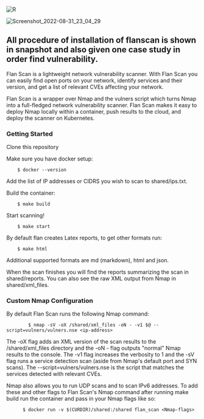 
![R](https://user-images.githubusercontent.com/95676591/187852721-9ea3a692-af6b-44a2-8314-67aec52fad5b.jpg)

![Screenshot_2022-08-31_23_04_29](https://user-images.githubusercontent.com/95676591/187853522-43da1e40-9197-438b-8d1b-a179377faff3.png)



## All procedure of installation of flanscan is shown in snapshot  and also given one case study in order find vulnerability.

Flan Scan is a lightweight network vulnerability scanner. With Flan Scan you can easily find open ports on your network, identify services and their version, and get a list of relevant CVEs affecting your network.

Flan Scan is a wrapper over Nmap and the vulners script which turns Nmap into a full-fledged network vulnerability scanner. Flan Scan makes it easy to deploy Nmap locally within a container, push results to the cloud, and deploy the scanner on Kubernetes.


### Getting Started


Clone this repository

Make sure you have docker setup:

        $ docker --version
        
Add the list of IP addresses or CIDRS you wish to scan to shared/ips.txt.

Build the container:

        $ make build
        
Start scanning!
      
        $ make start
        
By default flan creates Latex reports, to get other formats run:

        $ make html
        
        
Additional supported formats are md (markdown), html and json.

When the scan finishes you will find the reports summarizing the scan in shared/reports. You can also see the raw XML output from Nmap in shared/xml_files.



### Custom Nmap Configuration

By default Flan Scan runs the following Nmap command:

            $ nmap -sV -oX /shared/xml_files -oN - -v1 $@ --script=vulners/vulners.nse <ip-address>
            
The -oX flag adds an XML version of the scan results to the /shared/xml_files directory and the -oN - flag outputs "normal" Nmap results to the console. The -v1 flag increases the verbosity to 1 and the -sV flag runs a service detection scan (aside from Nmap's default port and SYN scans). The --script=vulners/vulners.nse is the script that matches the services detected with relevant CVEs.

Nmap also allows you to run UDP scans and to scan IPv6 addresses. To add these and other flags to Flan Scan's Nmap command after running make build run the container and pass in your Nmap flags like so:

          $ docker run -v $(CURDIR)/shared:/shared flan_scan <Nmap-flags>
